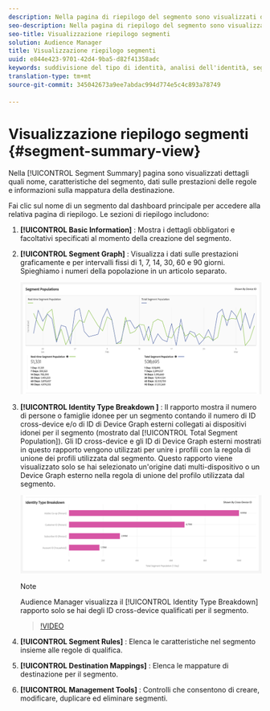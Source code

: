 ```yaml
---
description: Nella pagina di riepilogo del segmento sono visualizzati dettagli quali nome, caratteristiche del segmento, regole, dati sulle prestazioni e informazioni sulla mappatura della destinazione.
seo-description: Nella pagina di riepilogo del segmento sono visualizzati dettagli quali nome, caratteristiche del segmento, regole, dati sulle prestazioni e informazioni sulla mappatura della destinazione.
seo-title: Visualizzazione riepilogo segmenti
solution: Audience Manager
title: Visualizzazione riepilogo segmenti
uuid: e844e423-9701-42d4-9ba5-d82f41358adc
keywords: suddivisione del tipo di identità, analisi dell'identità, segnalazione dell'identità dell'audience
translation-type: tm+mt
source-git-commit: 345042673a9ee7abdac994d774e5c4c893a78749

---
```



# Visualizzazione riepilogo segmenti {#segment-summary-view}

Nella [!UICONTROL Segment Summary] pagina sono visualizzati dettagli quali nome, caratteristiche del segmento, dati sulle prestazioni delle regole e informazioni sulla mappatura della destinazione.

Fai clic sul nome di un segmento dal dashboard principale per accedere alla relativa pagina di riepilogo. Le sezioni di riepilogo includono:

1. **[!UICONTROL Basic Information]** : Mostra i dettagli obbligatori e facoltativi specificati al momento della creazione del segmento.
2. **[!UICONTROL Segment Graph]** : Visualizza i dati sulle prestazioni graficamente e per intervalli fissi di 1, 7, 14, 30, 60 e 90 giorni. Spieghiamo i numeri della popolazione in un articolo [](../../features/segments/segment-builder-data.md)separato.

   ![segmenti-grafo](assets/segment-graph.png)

3. **[!UICONTROL Identity Type Breakdown ]** : Il rapporto mostra il numero di persone o famiglie idonee per un segmento contando il numero di ID cross-device e/o di ID di Device Graph esterni collegati ai dispositivi idonei per il segmento (mostrato dal [!UICONTROL Total Segment Population]). Gli ID cross-device e gli ID di Device Graph esterni mostrati in questo rapporto vengono utilizzati per unire i profili con la regola di unione dei profili utilizzata dal segmento. Questo rapporto viene visualizzato solo se hai selezionato un'origine dati multi-dispositivo o un Device Graph esterno nella regola di unione del profilo utilizzata dal segmento.

   ![segmenti-grafo](assets/segment-type.png)

   >[!NOTE]
   >
   >Audience Manager visualizza il [!UICONTROL Identity Type Breakdown] rapporto solo se hai degli ID cross-device qualificati per il segmento.

   >[!VIDEO](https://video.tv.adobe.com/v/27977/?captions=ita)

4. **[!UICONTROL Segment Rules]** : Elenca le caratteristiche nel segmento insieme alle regole di qualifica.
5. **[!UICONTROL Destination Mappings]** : Elenca le mappature di destinazione per il segmento.
6. **[!UICONTROL Management Tools]** : Controlli che consentono di creare, modificare, duplicare ed eliminare segmenti.